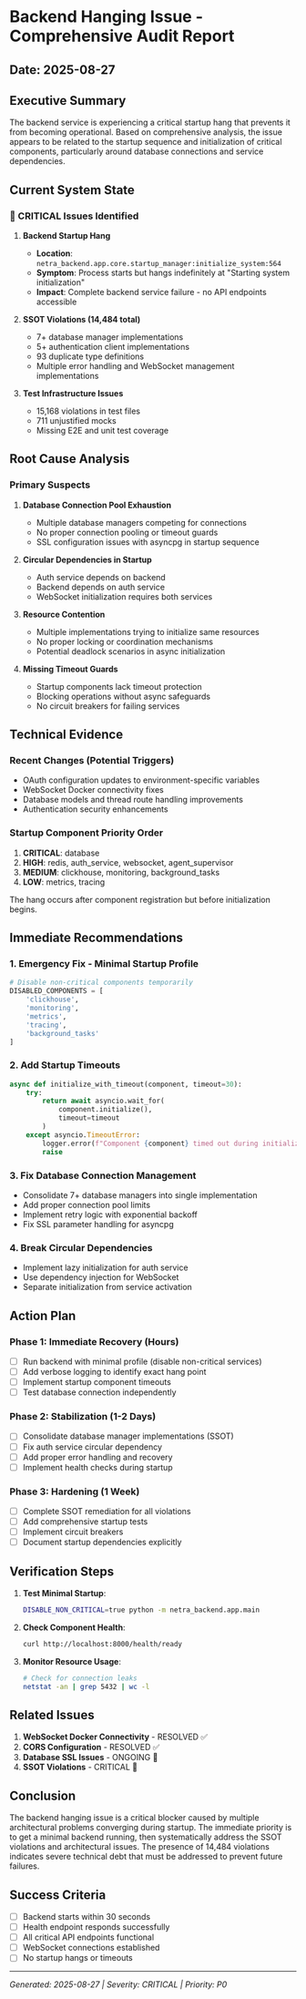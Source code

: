 # Backend Hanging Issue - Comprehensive Audit Report
## Date: 2025-08-27

## Executive Summary
The backend service is experiencing a critical startup hang that prevents it from becoming operational. Based on comprehensive analysis, the issue appears to be related to the startup sequence and initialization of critical components, particularly around database connections and service dependencies.

## Current System State

### 🔴 CRITICAL Issues Identified

1. **Backend Startup Hang**
   - **Location**: `netra_backend.app.core.startup_manager:initialize_system:564`
   - **Symptom**: Process starts but hangs indefinitely at "Starting system initialization"
   - **Impact**: Complete backend service failure - no API endpoints accessible

2. **SSOT Violations (14,484 total)**
   - 7+ database manager implementations
   - 5+ authentication client implementations  
   - 93 duplicate type definitions
   - Multiple error handling and WebSocket management implementations

3. **Test Infrastructure Issues**
   - 15,168 violations in test files
   - 711 unjustified mocks
   - Missing E2E and unit test coverage

## Root Cause Analysis

### Primary Suspects

1. **Database Connection Pool Exhaustion**
   - Multiple database managers competing for connections
   - No proper connection pooling or timeout guards
   - SSL configuration issues with asyncpg in startup sequence

2. **Circular Dependencies in Startup**
   - Auth service depends on backend
   - Backend depends on auth service
   - WebSocket initialization requires both services

3. **Resource Contention**
   - Multiple implementations trying to initialize same resources
   - No proper locking or coordination mechanisms
   - Potential deadlock scenarios in async initialization

4. **Missing Timeout Guards**
   - Startup components lack timeout protection
   - Blocking operations without async safeguards
   - No circuit breakers for failing services

## Technical Evidence

### Recent Changes (Potential Triggers)
- OAuth configuration updates to environment-specific variables
- WebSocket Docker connectivity fixes
- Database models and thread route handling improvements
- Authentication security enhancements

### Startup Component Priority Order
1. **CRITICAL**: database
2. **HIGH**: redis, auth_service, websocket, agent_supervisor  
3. **MEDIUM**: clickhouse, monitoring, background_tasks
4. **LOW**: metrics, tracing

The hang occurs after component registration but before initialization begins.

## Immediate Recommendations

### 1. Emergency Fix - Minimal Startup Profile
```python
# Disable non-critical components temporarily
DISABLED_COMPONENTS = [
    'clickhouse',
    'monitoring', 
    'metrics',
    'tracing',
    'background_tasks'
]
```

### 2. Add Startup Timeouts
```python
async def initialize_with_timeout(component, timeout=30):
    try:
        return await asyncio.wait_for(
            component.initialize(), 
            timeout=timeout
        )
    except asyncio.TimeoutError:
        logger.error(f"Component {component} timed out during initialization")
        raise
```

### 3. Fix Database Connection Management
- Consolidate 7+ database managers into single implementation
- Add proper connection pool limits
- Implement retry logic with exponential backoff
- Fix SSL parameter handling for asyncpg

### 4. Break Circular Dependencies
- Implement lazy initialization for auth service
- Use dependency injection for WebSocket
- Separate initialization from service activation

## Action Plan

### Phase 1: Immediate Recovery (Hours)
- [ ] Run backend with minimal profile (disable non-critical services)
- [ ] Add verbose logging to identify exact hang point
- [ ] Implement startup component timeouts
- [ ] Test database connection independently

### Phase 2: Stabilization (1-2 Days)
- [ ] Consolidate database manager implementations (SSOT)
- [ ] Fix auth service circular dependency
- [ ] Add proper error handling and recovery
- [ ] Implement health checks during startup

### Phase 3: Hardening (1 Week)
- [ ] Complete SSOT remediation for all violations
- [ ] Add comprehensive startup tests
- [ ] Implement circuit breakers
- [ ] Document startup dependencies explicitly

## Verification Steps

1. **Test Minimal Startup**:
   ```bash
   DISABLE_NON_CRITICAL=true python -m netra_backend.app.main
   ```

2. **Check Component Health**:
   ```bash
   curl http://localhost:8000/health/ready
   ```

3. **Monitor Resource Usage**:
   ```bash
   # Check for connection leaks
   netstat -an | grep 5432 | wc -l
   ```

## Related Issues

1. **WebSocket Docker Connectivity** - RESOLVED ✅
2. **CORS Configuration** - RESOLVED ✅  
3. **Database SSL Issues** - ONGOING 🔴
4. **SSOT Violations** - CRITICAL 🔴

## Conclusion

The backend hanging issue is a critical blocker caused by multiple architectural problems converging during startup. The immediate priority is to get a minimal backend running, then systematically address the SSOT violations and architectural issues. The presence of 14,484 violations indicates severe technical debt that must be addressed to prevent future failures.

## Success Criteria

- [ ] Backend starts within 30 seconds
- [ ] Health endpoint responds successfully
- [ ] All critical API endpoints functional
- [ ] WebSocket connections established
- [ ] No startup hangs or timeouts

---
*Generated: 2025-08-27 | Severity: CRITICAL | Priority: P0*